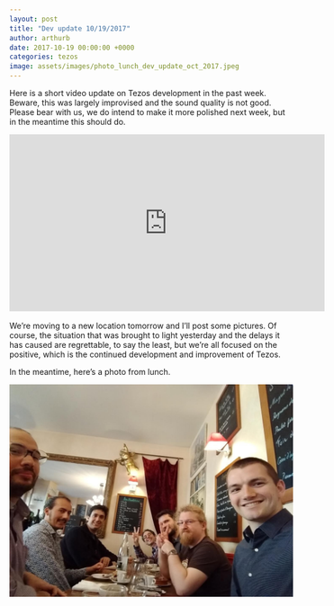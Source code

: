 ```yaml
---
layout: post
title: "Dev update 10/19/2017"
author: arthurb
date: 2017-10-19 00:00:00 +0000
categories: tezos
image: assets/images/photo_lunch_dev_update_oct_2017.jpeg
---
```


Here is a short video update on Tezos development in the past week. Beware, this was largely improvised and the sound quality is not good. Please bear with us, we do intend to make it more polished next week, but in the meantime this should do.

<center><iframe width="560" height="315" src="https://www.youtube.com/embed/HNkBiKvX8dQ" frameborder="0" allowfullscreen></iframe></center>

We’re moving to a new location tomorrow and I’ll post some pictures. Of course, the situation that was brought to light yesterday and the delays it has caused are regrettable, to say the least, but we’re all focused on the positive, which is the continued development and improvement of Tezos.

In the meantime, here’s a photo from lunch.

![](/assets/images/photo_lunch_dev_update_oct_2017.jpeg)
